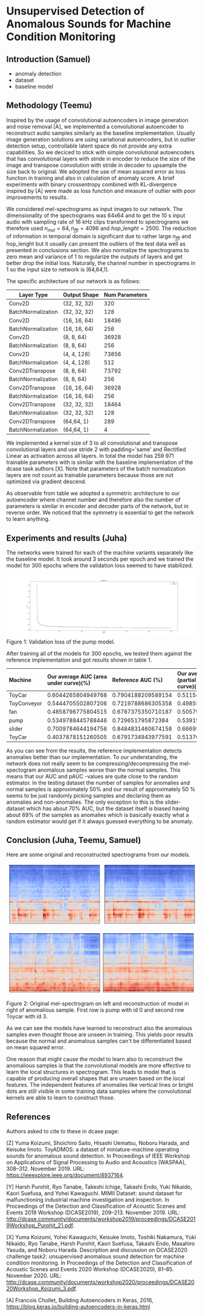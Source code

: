 # Unsupervised Detection of Anomalous Sounds for Machine Condition Monitoring

## Introduction (Samuel)
- anomaly detection
- dataset
- baseline model

## Methodology (Teemu)

Inspired by the usage of convolutional autoencoders in image generation and noise removal [A], we implemented a convolutional autoencoder to reconstruct audio samples similarly as the baseline implementation. Usually image generation solutions are using variational autoencoders, but in outlier detection setup, controllable latent space do not provide any extra capabilities. So we deciced to stick with simple convolutional autoencoders that has convolutional layers with stride in encoder to reduce the size of the image and transpose convolution with stride in decoder to upsample the size back to original. We adopted the use of mean squared error as loss function in training and also in calculation of anomaly score. A brief experiments with binary crossentropy combined with KL-divergence inspired by [A] were made as loss function and measure of outlier with poor improvements to results.  

We considered mel-spectrograms as input images to our network. The dimensionality of the spectrograms was 64x64 and to get the 10 s input audio with sampling rate of 16 kHz clips transformed to spectrograms we therefore used $n_{mel}=64, n_{fft}=4096$ and $hop\_lenght=2500$. The reduction of information in temporal domain is significant due to rather large $n_{fft}$ and hop_lenght but it usually can present the outliers of the test data well as presented in conclusions section. We also normalize the spectrograms to zero mean and variance of 1 to regularize the outputs of layers and get better drop the initial loss. Naturally, the channel number in spectrograms in 1 so the input size to network is (64,64,1).

The specific architecture of our network is as follows:

| Layer Type         |	Output Shape   | Num Parameters |
|--------------------|-----------------|----------------|
| Conv2D             | (32, 32, 32)    |	320  |
| BatchNormalization | (32, 32, 32)    |	128  |
| Conv2D             | (16, 16, 64)    |	18496|
| BatchNormalization | (16, 16, 64)    |	256  |
| Conv2D             | (8, 8, 64)      |	36928|
| BatchNormalization | (8, 8, 64)      |	256  |
| Conv2D             | (4, 4, 128)     |	73856|
| BatchNormalization | (4, 4, 128)     |	512  |
| Conv2DTranspose    | (8, 8, 64)      |	73792|
| BatchNormalization | (8, 8, 64)      |	256  |
| Conv2DTranspose    | (16, 16, 64)    |	36928|
| BatchNormalization | (16, 16, 64)    |	256  |
| Conv2DTranspose    | (32, 32, 32)    |	18464|
| BatchNormalization | (32, 32, 32)    |	128  |
| Conv2DTranspose    | (64,64, 1)      |	289  |
| BatchNormalization | (64,64, 1)      |	4    |

We implemented a kernel size of 3 to all convolutional and transpose convolutional layers and use stride 2 with padding='same' and Rectified Linear as activation across all layers. In total the model has 259 971 trainable parameters with is similar with the baseline implementation of the dcase task authors [X]. Note that parameters of the batch normalization layers are not count as trainable parameters because those are not optimized via gradient descend. 

As observable from table we adopted a symmetric architecture to our autoencoder where channel number and therefore also the number of parameters is similar in encoder and decoder parts of the network, but in reverse order. We noticed that the symmetry is essential to get the network to learn anything.

## Experiments and results (Juha)

The networks were trained for each of the machine variants separately like the baseline model. It took around 3 seconds per epoch and we trained the model for 300 epochs where the validation loss seemed to have stabilized. 

![pump validation loss](./history_pump.png)
Figure 1: Validation loss of the pump model.

After training all of the models for 300 epochs, we tested them against the reference implementation and got results shown in table 1.

| Machine     | Our average AUC (area under curve)(%) | Reference AUC     (%) | Our average pAUC (partial area under curve)(%) | Reference pAUC    (%) |
|:------------|:--------------------------------------|:----------------------|:-----------------------------------------------|:----------------------|
| ToyCar      | 0.6044265804949768                    | 0.7904188209589154    | 0.5115495643052743                             | 0.6770448312032225    |
| ToyConveyor | 0.5444705502807206                    | 0.7219788686305358    | 0.49855999035735615                            | 0.6075683975761338    |
| fan         | 0.4858796775804515                    | 0.6787375350710187    | 0.5057930255883372                             | 0.528149808442621     |
| pump        | 0.5349788445788446                    | 0.729651795872384     | 0.5391974991510595                             | 0.6126229778783958    |
| slider      | 0.7009784644194756                    | 0.8484831460674158    | 0.6669500295683028                             | 0.6689089296274394    |
| ToyCar      | 0.4037878151260505                    | 0.6791734943977591    | 0.5137079831932773                             | 0.5073271413828689    |

As you can see from the results, the reference implementation detects anomalies better than our implementation. To our understanding, the network does not really seem to be compressing/decompressing the mel-spectogram anomalous samples worse than the normal samples. This means that our AUC and pAUC -values are quite close to the random estimator. In the testing dataset the number of samples for anomalies and normal samples is approximately 50% and our result of approximately 50 % seems to be just randomly picking samples and declaring them as anomalies and non-anomalies.
The only exception to this is the slider-dataset which has about 70% AUC, but the dataset itself is biased having about 69% of the samples as anomalies which is basically exactly what a random estimator would get if it always guessed everything to be anomaly.

## Conclusion (Juha, Teemu, Samuel)

Here are some original and reconstructed spectrograms from our models. 

![comparison of spectrograms for pump](pump_00_anomaly.png)

![comparison of spectrograms for Toy Car](toycar_anomaly_org.png)

Figure 2: Original mel-spectrogram on left and reconstruction of model in right of anomalious sample. First row is pump with id 0 and second row Toycar with id 3.

As we can see the models have learned to reconstruct also the anomalous samples even thought those are unseen in training. This yields poor results because the normal and anomalous samples can't be differentiated based on mean squared error. 

One reason that might cause the model to learn also to reconstruct the anomalious samples is that the convolutional models are more effective to learn the local structures in spectrogram. This leads to model that is capable of producing overall shapes that are unseen based on the local features. The independent features of anomalies like vertical lines or bright dots are still visible in some training data samples where the convolutional kernels are able to learn to construct those.

## References
Authors asked to cite to these in dcase page:


[Z] Yuma Koizumi, Shoichiro Saito, Hisashi Uematsu, Noboru Harada, and Keisuke Imoto. ToyADMOS: a dataset of miniature-machine operating sounds for anomalous sound detection. In Proceedings of IEEE Workshop on Applications of Signal Processing to Audio and Acoustics (WASPAA), 308–312. November 2019. URL: https://ieeexplore.ieee.org/document/8937164.

[Y] Harsh Purohit, Ryo Tanabe, Takeshi Ichige, Takashi Endo, Yuki Nikaido, Kaori Suefusa, and Yohei Kawaguchi. MIMII Dataset: sound dataset for malfunctioning industrial machine investigation and inspection. In Proceedings of the Detection and Classification of Acoustic Scenes and Events 2019 Workshop (DCASE2019), 209–213. November 2019. URL: http://dcase.community/documents/workshop2019/proceedings/DCASE2019Workshop_Purohit_21.pdf.

[X] Yuma Koizumi, Yohei Kawaguchi, Keisuke Imoto, Toshiki Nakamura, Yuki Nikaido, Ryo Tanabe, Harsh Purohit, Kaori Suefusa, Takashi Endo, Masahiro Yasuda, and Noboru Harada. Description and discussion on DCASE2020 challenge task2: unsupervised anomalous sound detection for machine condition monitoring. In Proceedings of the Detection and Classification of Acoustic Scenes and Events 2020 Workshop (DCASE2020), 81–85. November 2020. URL: http://dcase.community/documents/workshop2020/proceedings/DCASE2020Workshop_Koizumi_3.pdf.

[A] Francois Chollet, Building Autoencoders in Keras, 2016, https://blog.keras.io/building-autoencoders-in-keras.html
